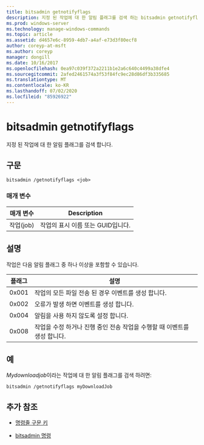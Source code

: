 ```yaml
---
title: bitsadmin getnotifyflags
description: 지정 된 작업에 대 한 알림 플래그를 검색 하는 bitsadmin getnotifyflags 명령에 대 한 참조 문서입니다.
ms.prod: windows-server
ms.technology: manage-windows-commands
ms.topic: article
ms.assetid: d4657e6c-8959-4db7-a4af-e73d3f80ecf8
author: coreyp-at-msft
ms.author: coreyp
manager: dongill
ms.date: 10/16/2017
ms.openlocfilehash: 0ea97c039f372a2211b1e2a6c640c4499a38dfe4
ms.sourcegitcommit: 2afed2461574a3f53f84fc9ec28d86df3b335685
ms.translationtype: MT
ms.contentlocale: ko-KR
ms.lasthandoff: 07/02/2020
ms.locfileid: "85926922"
---
```

# <a name="bitsadmin-getnotifyflags"></a>bitsadmin getnotifyflags

지정 된 작업에 대 한 알림 플래그를 검색 합니다.

## <a name="syntax"></a>구문

```
bitsadmin /getnotifyflags <job>
```

### <a name="parameters"></a>매개 변수

| 매개 변수 | Description |
| -------------- | -------------- |
| 작업(job) | 작업의 표시 이름 또는 GUID입니다. |

## <a name="remarks"></a>설명

작업은 다음 알림 플래그 중 하나 이상을 포함할 수 있습니다.

| 플래그 | 설명 |
| ----- | ----- |
| 0x001 | 작업의 모든 파일 전송 된 경우 이벤트를 생성 합니다. |
| 0x002 | 오류가 발생 하면 이벤트를 생성 합니다. |
| 0x004 | 알림을 사용 하지 않도록 설정 합니다. |
| 0x008 | 작업을 수정 하거나 진행 중인 전송 작업을 수행할 때 이벤트를 생성 합니다. |

## <a name="examples"></a>예

*Mydownloadjob*이라는 작업에 대 한 알림 플래그를 검색 하려면:

```
bitsadmin /getnotifyflags myDownloadJob
```

## <a name="additional-references"></a>추가 참조

- [명령줄 구문 키](command-line-syntax-key.md)

- [bitsadmin 명령](bitsadmin.md)
